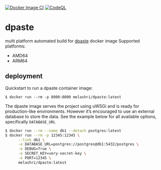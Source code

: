[![Docker Image CI](https://github.com/MohamedElashri/dpaste/actions/workflows/build_test.yml/badge.svg)](https://github.com/MohamedElashri/dpaste/actions/workflows/build_test.yml)
[![CodeQL](https://github.com/MohamedElashri/dpaste/actions/workflows/codeql-analysis.yml/badge.svg)](https://github.com/MohamedElashri/dpaste/actions/workflows/codeql-analysis.yml)

# dpaste
multi platform automated build for [dpaste](https://github.com/bartTC/dpaste) docker image 
Supported platforms:

- AMD64
- ARM64

## deployment 

Quickstart to run a dpaste container image:

```
$ docker run --rm -p 8000:8000 melashri/dpaste:latest
```

The dpaste image serves the project using uWSGi and is ready for 
production-like environments. However it’s encouraged to use an external
 database to store the data. See the example below for all available 
options, specifically `DATABASE_URL`

```bash
$ docker run --rm --name db1 --detach postgres:latest
$ docker run --rm -p 12345:12345 \
      --link db1 \
      -e DATABASE_URL=postgres://postgres@db1:5432/postgres \
      -e DEBUG=True \
      -e SECRET_KEY=very-secret-key \
      -e PORT=12345 \
      melashri/dpaste:latest
```
